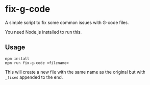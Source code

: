 # fix-g-code

A simple script to fix some common issues with G-code files.

You need Node.js installed to run this.

## Usage

```
npm install
npm run fix-g-code <filename>
```

This will create a new file with the same name as the original but with `_fixed` appended to the end.
